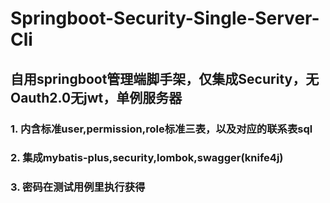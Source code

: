 # Springboot-Security-Single-Server-Cli

## 自用springboot管理端脚手架，仅集成Security，无Oauth2.0无jwt，单例服务器
### 1. 内含标准user,permission,role标准三表，以及对应的联系表sql
### 2. 集成mybatis-plus,security,lombok,swagger(knife4j)
### 3. 密码在测试用例里执行获得 